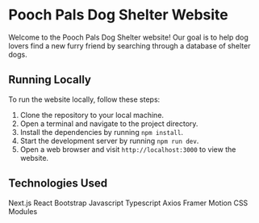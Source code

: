 # Pooch Pals Dog Shelter Website

Welcome to the Pooch Pals Dog Shelter website! Our goal is to help dog lovers find a new furry friend by searching through a database of shelter dogs.

## Running Locally

To run the website locally, follow these steps:

1. Clone the repository to your local machine.
2. Open a terminal and navigate to the project directory.
3. Install the dependencies by running `npm install`.
4. Start the development server by running `npm run dev`.
5. Open a web browser and visit `http://localhost:3000` to view the website.

## Technologies Used

Next.js
React
Bootstrap
Javascript
Typescript
Axios
Framer Motion
CSS Modules
